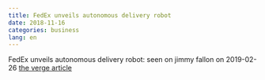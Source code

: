 ```yaml
---
title: FedEx unveils autonomous delivery robot
date: 2018-11-16
categories: business
lang: en
---
```


FedEx unveils autonomous delivery robot:
seen on jimmy fallon on 2019-02-26
[the verge article](https://www.theverge.com/2019/2/27/18242834/delivery-robot-fedex-sameday-bot-autonomous-trials)
